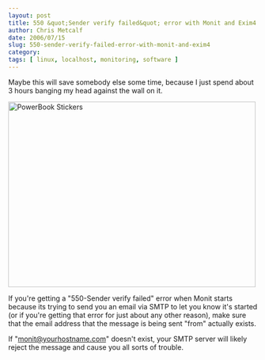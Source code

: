 ```yaml
---
layout: post
title: 550 &quot;Sender verify failed&quot; error with Monit and Exim4
author: Chris Metcalf
date: 2006/07/15
slug: 550-sender-verify-failed-error-with-monit-and-exim4
category: 
tags: [ linux, localhost, monitoring, software ]
---
```


Maybe this will save somebody else some time, because I just spend about 3 hours banging my head against the wall on it.

<a href="http://www.flickr.com/photos/chrismetcalf/184232628" class="tt-flickr"><img src="http://static.flickr.com/76/184232628_32c3321357.jpg" class="tt-flickr" alt="PowerBook Stickers" height="375" width="500" /></a>

If you're getting a "550-Sender verify failed" error when Monit starts because its trying to send you an email via SMTP to let you know it's started (or if you're getting that error for just about any other reason), make sure that the email address that the message is being sent "from" actually exists.

If "monit@yourhostname.com" doesn't exist, your SMTP server will likely reject the message and cause you all sorts of trouble.
